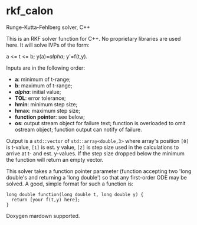 # rkf_calon
Runge-Kutta-Fehlberg solver, C++

This is an RKF solver function for C++. No proprietary libraries
are used here. It will solve IVPs of the form:

a <= t <= b; y(a)=*alpha*; y'=f(t,y).

Inputs are in the following order:
- **a**: minimum of t-range;
- **b**: maximum of t-range;
- **_alpha_**: initial value;
- **TOL**: error tolerance;
- **hmin**: minimum step size;
- **hmax**: maximum step size;
- **function pointer**: see below;
- **os**: output stream object for failure text; function is 
overloaded to omit ostream object; function output can
notify of failure.

Output is a `std::vector` of `std::array<double,3>` where array's position
`[0]` is t-value, `[1]` is est. y value, `[2]` is step size used in the
calculations to arrive at t- and est. y-values. If the step size dropped
below the minimum the function will return an empty vector.


This solver takes a function pointer parameter \(function accepting two
'long double's and returning a 'long double'\) so that any first-order
ODE may be solved. A good, simple format for such a function is:

```
long double function(long double t, long double y) {
  return [your f(t,y) here];
}
```

Doxygen mardown supported.
